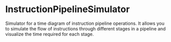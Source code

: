 # InstructionPipelineSimulator
Simulator for a time diagram of instruction pipeline operations. It allows you to simulate the flow of instructions through different stages in a pipeline and visualize the time required for each stage.
